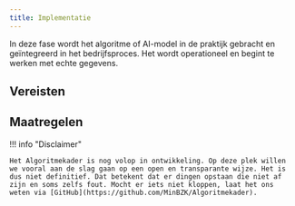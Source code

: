 ```yaml
--- 
title: Implementatie
---
```


In deze fase wordt het algoritme of AI-model in de praktijk gebracht en geïntegreerd in het bedrijfsproces. Het wordt operationeel en begint te werken met echte gegevens.

## Vereisten

<!-- list_vereisten levenscyclus/implementatie -->

## Maatregelen

<!-- list_maatregelen levenscyclus/implementatie -->

!!! info "Disclaimer"

    Het Algoritmekader is nog volop in ontwikkeling. Op deze plek willen we vooral aan de slag gaan op een open en transparante wijze. Het is dus niet definitief. Dat betekent dat er dingen opstaan die niet af zijn en soms zelfs fout. Mocht er iets niet kloppen, laat het ons weten via [GitHub](https://github.com/MinBZK/Algoritmekader).

